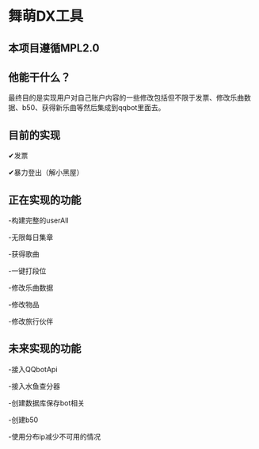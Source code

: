 # 舞萌DX工具
## 本项目遵循MPL2.0
## 他能干什么？
最终目的是实现用户对自己账户内容的一些修改包括但不限于发票、修改乐曲数据、b50、获得新乐曲等然后集成到qqbot里面去。

## 目前的实现
  ✔发票
  
  ✔暴力登出（解小黑屋）
## 正在实现的功能
  -构建完整的userAll
  
  -无限每日集章
  
  -获得歌曲
  
  -一键打段位
  
  -修改乐曲数据
  
  -修改物品
  
  -修改旅行伙伴
  
## 未来实现的功能
  -接入QQbotApi
  
  -接入水鱼查分器
  
  -创建数据库保存bot相关
  
  -创建b50
  
  -使用分布ip减少不可用的情况
  
